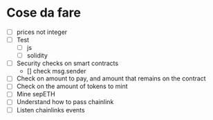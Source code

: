# Cose da fare

- [ ] prices not integer
- [ ] Test
    +  [ ] js
    +  [ ] solidity
- [ ] Security checks on smart contracts
    - [] check msg.sender
- [ ] Check on amount to pay, and amount that remains on the contract
- [ ] Check on the amount of tokens to mint
- [ ] Mine sepETH
- [ ] Understand how to pass chainlink
- [ ] Listen chainlinks events
